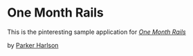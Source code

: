 # One Month Rails

This is the pinteresting sample application for
[*One Month Rails*](http://onemonthrails.com)

by [Parker Harlson](http://mattangriffel.com)